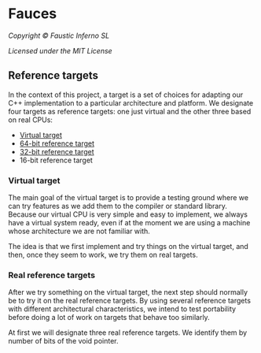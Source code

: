 # Fauces

*Copyright © Faustic Inferno SL*

*Licensed under the MIT License*

## Reference targets

In the context of this project, a target is a set of choices for adapting our C++ implementation to a particular architecture and platform. We designate four targets as reference targets: one just virtual and the other three based on real CPUs:

* [Virtual target](virtual_target.md)
* [64-bit reference target](ref64bits_target.md)
* [32-bit reference target](ref32bits_target.md)
* 16-bit reference target

### Virtual target

The main goal of the virtual target is to provide a testing ground where we can try features as we add them to the compiler or standard library. Because our virtual CPU is very simple and easy to implement, we always have a virtual system ready, even if at the moment we are using a machine whose architecture we are not familiar with.

The idea is that we first implement and try things on the virtual target, and then, once they seem to work, we try them on real targets.

### Real reference targets

After we try something on the virtual target, the next step should normally be to try it on the real reference targets. By using several reference targets with different architectural characteristics, we intend to test portability before doing a lot of work on targets that behave too similarly.

At first we will designate three real reference targets. We identify them by number of bits of the void pointer.

